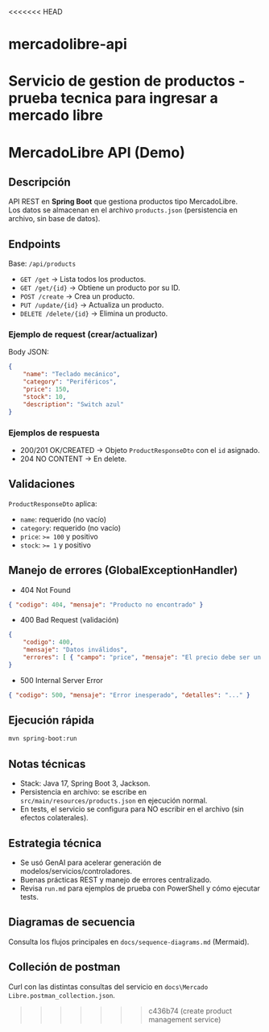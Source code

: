 <<<<<<< HEAD
# mercadolibre-api
Servicio de gestion de productos - prueba tecnica para ingresar a mercado libre
=======
# MercadoLibre API (Demo)

## Descripción
API REST en **Spring Boot** que gestiona productos tipo MercadoLibre.  
Los datos se almacenan en el archivo `products.json` (persistencia en archivo, sin base de datos).

## Endpoints
Base: `/api/products`

- `GET /get` → Lista todos los productos.
- `GET /get/{id}` → Obtiene un producto por su ID.
- `POST /create` → Crea un producto.
- `PUT /update/{id}` → Actualiza un producto.
- `DELETE /delete/{id}` → Elimina un producto.

### Ejemplo de request (crear/actualizar)
Body JSON:

```json
{
	"name": "Teclado mecánico",
	"category": "Periféricos",
	"price": 150,
	"stock": 10,
	"description": "Switch azul"
}
```

### Ejemplos de respuesta
- 200/201 OK/CREATED → Objeto `ProductResponseDto` con el `id` asignado.
- 204 NO CONTENT → En delete.

## Validaciones
`ProductResponseDto` aplica:
- `name`: requerido (no vacío)
- `category`: requerido (no vacío)
- `price`: `>= 100` y positivo
- `stock`: `>= 1` y positivo

## Manejo de errores (GlobalExceptionHandler)
- 404 Not Found

```json
{ "codigo": 404, "mensaje": "Producto no encontrado" }
```

- 400 Bad Request (validación)

```json
{
	"codigo": 400,
	"mensaje": "Datos inválidos",
	"errores": [ { "campo": "price", "mensaje": "El precio debe ser un valor positivo" } ]
}
```

- 500 Internal Server Error

```json
{ "codigo": 500, "mensaje": "Error inesperado", "detalles": "..." }
```

## Ejecución rápida
```bash
mvn spring-boot:run
```

## Notas técnicas
- Stack: Java 17, Spring Boot 3, Jackson.
- Persistencia en archivo: se escribe en `src/main/resources/products.json` en ejecución normal.
- En tests, el servicio se configura para NO escribir en el archivo (sin efectos colaterales).

## Estrategia técnica
- Se usó GenAI para acelerar generación de modelos/servicios/controladores.
- Buenas prácticas REST y manejo de errores centralizado.
- Revisa `run.md` para ejemplos de prueba con PowerShell y cómo ejecutar tests.

## Diagramas de secuencia
Consulta los flujos principales en `docs/sequence-diagrams.md` (Mermaid).

## Colleción de postman
Curl con las distintas consultas del servicio en `docs\Mercado Libre.postman_collection.json`.
>>>>>>> c436b74 (create product management service)
